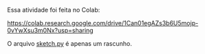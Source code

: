 Essa atividade foi feita no Colab:

https://colab.research.google.com/drive/1Can01egAZs3b6U5mojp-0vYwXsu3m0Nx?usp=sharing

O arquivo [sketch.py](sketch.py) é apenas um rascunho.
